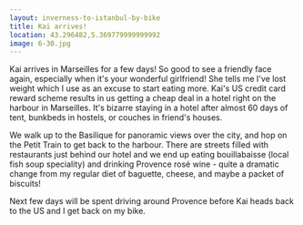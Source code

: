 ```yaml
---
layout: inverness-to-istanbul-by-bike
title: Kai arrives!
location: 43.296482,5.369779999999992
image: 6-30.jpg
---
```

Kai arrives in Marseilles for a few days! So good to see a friendly face again, especially when it's your wonderful girlfriend! She tells me I've lost weight which I use as an excuse to start eating more. Kai's US credit card reward scheme results in us getting a cheap deal in a hotel right on the harbour in Marseilles. It's bizarre staying in a hotel after almost 60 days of tent, bunkbeds in hostels, or couches in friend's houses.

We walk up to the Basilique for panoramic views over the city, and hop on the Petit Train to get back to the harbour. There are streets filled with restaurants just behind our hotel and we end up eating bouillabaisse (local fish soup speciality) and drinking Provence rosé wine - quite a dramatic change from my regular diet of baguette, cheese, and maybe a packet of biscuits!

Next few days will be spent driving around Provence before Kai heads back to the US and I get back on my bike.